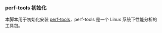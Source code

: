 ### perf-tools 初始化

本脚本用于初始化安装 [perf-tools](https://github.com/brendangregg/perf-tools)，perf-tools 是一个 Linux 系统下性能分析的工具包。
